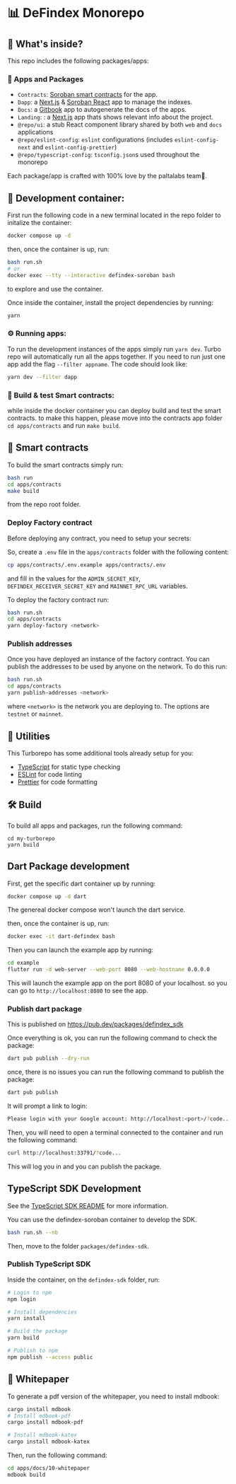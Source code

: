 # 📊 DeFindex Monorepo

## 🔎 What's inside?

This repo includes the following packages/apps:

### 🥑 Apps and Packages
- `Contracts`: [Soroban smart contracts](https://stellar.org/soroban) for the app.
- `Dapp`: a [Next.js](https://nextjs.org/) & [Soroban React](https://soroban-react.paltalabs.io/) app to manage the indexes.
- `Docs`: a [Gitbook](https://www.gitbook.com/) app to autogenerate the docs of the apps.
- `Landing`: : a [Next.js](https://nextjs.org/) app thats shows relevant info about the project.
- `@repo/ui`: a stub React component library shared by both `web` and `docs` applications
- `@repo/eslint-config`: `eslint` configurations (includes `eslint-config-next` and `eslint-config-prettier`)
- `@repo/typescript-config`: `tsconfig.json`s used throughout the monorepo

Each package/app is crafted with 100% love by the paltalabs team🥑.

## 🐋 Development container:

First run the following code in a new terminal located in the repo folder to initalize the container:

```sh
docker compose up -d
``` 
then, once the container is up, run:
```sh
bash run.sh
# or
docker exec --tty --interactive defindex-soroban bash
```
to explore and use the container.

Once inside the container, install the project dependencies by running:
```sh
yarn
```

### ⚙️ Running apps:
 To run the development instances of the apps simply run `yarn dev`. Turbo repo will automatically run all the apps together.
 If you need to run just one app add the flag `--filter appname`. The code should look like:
 ```sh
yarn dev --filter dapp
```

### 🔨 Build & test Smart contracts:
while inside the docker container you can deploy build and test the smart contracts.
to make this happen, please move into the contracts app folder `cd apps/contracts` and
run `make build`.

## 📄 Smart contracts

To build the smart contracts simply run:

```sh
bash run
cd apps/contracts
make build
```

from the repo root folder.

### Deploy Factory contract
Before deploying any contract, you need to setup your secrets:

So, create a `.env` file in the `apps/contracts` folder with the following content:
```sh
cp apps/contracts/.env.example apps/contracts/.env
```
and fill in the values for the `ADMIN_SECRET_KEY`, `DEFINDEX_RECEIVER_SECRET_KEY` and `MAINNET_RPC_URL` variables.

To deploy the factory contract run:
```sh
bash run.sh
cd apps/contracts
yarn deploy-factory <network>
```
### Publish addresses
Once you have deployed an instance of the factory contract. You can publish the addresses to be used by anyone on the network.
To do this run:
```sh
bash run.sh
cd apps/contracts
yarn publish-addresses <network>
```
where `<network>` is the network you are deploying to. The options are `testnet` or `mainnet`.


## 🔧 Utilities

This Turborepo has some additional tools already setup for you:

- [TypeScript](https://www.typescriptlang.org/) for static type checking
- [ESLint](https://eslint.org/) for code linting
- [Prettier](https://prettier.io) for code formatting

## 🛠️ Build

To build all apps and packages, run the following command:

```
cd my-turborepo
yarn build
```

## Dart Package development

First, get the specific dart container up by running:
```sh
docker compose up -d dart
```
The genereal docker compose won't launch the dart service.

then, once the container is up, run:
```sh
docker exec -it dart-defindex bash
```
Then you can launch the example app by running:
```sh
cd example
flutter run -d web-server --web-port 8080 --web-hostname 0.0.0.0
```
This will launch the example app on the port 8080 of your localhost. so you can go to
`http://localhost:8080` to see the app.


### Publish dart package
This is published on https://pub.dev/packages/defindex_sdk

Once everything is ok, you can run the following command to check the package:
```sh
dart pub publish --dry-run
```

once, there is no issues you can run the following command to publish the package:
```sh
dart pub publish
```
It will prompt a link to login:
```sh
Please login with your Google account: http://localhost:<port>/?code...
```
Then, you will need to open a terminal connected to the container and run the following command:
```sh
curl http://localhost:33791/?code...
```
This will log you in and you can publish the package.

## TypeScript SDK Development

See the [TypeScript SDK README](./packages/defindex-sdk/README.md) for more information.

You can use the defindex-soroban container to develop the SDK.
```sh
bash run.sh --nb
```
Then, move to the folder `packages/defindex-sdk`.

### Publish TypeScript SDK
Inside the container, on the `defindex-sdk` folder, run:
```sh
# Login to npm
npm login

# Install dependencies
yarn install

# Build the package
yarn build

# Publish to npm
npm publish --access public
```

## 📄 Whitepaper

To generate a pdf version of the whitepaper, you need to install mdbook:
```sh
cargo install mdbook
# Install mdbook-pdf
cargo install mdbook-pdf

# Install mdbook-katex
cargo install mdbook-katex
```

 Then, run the following command:
```sh
cd apps/docs/10-whitepaper
mdbook build

```